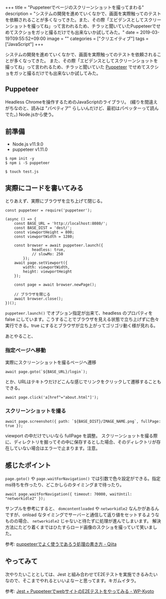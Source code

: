 +++
title = "Puppeteerでページのスクリーンショットを撮ってまわる"
description = "システムの開発を進めていくなかで、画面を実際触ってのテストを依頼されることが多くなってきた。また、その際「エビデンスとしてスクリーンショットを撮ってね」って言われるため、チラッと聞いていたPuppeteerでせめてスクショをガッと撮るだけでも出来ないか試してみた。"
date = 2019-03-19T09:55:52+09:00
image = ""
categories = ["クリエイティブ"]
tags = ["JavaScript"]
+++



システムの開発を進めていくなかで、画面を実際触ってのテストを依頼されることが多くなってきた。
また、その際「エビデンスとしてスクリーンショットを撮ってね」って言われるため、チラッと聞いていた [Puppeteer](https://github.com/GoogleChrome/puppeteer) でせめてスクショをガッと撮るだけでも出来ないか試してみた。

## Puppeteer
Headless Chromeを操作するためのJavaScriptのライブラリ。
(綴りを間違えがちなのと、読みは "パペティア" らしいんだけど、最初はパペッターって読んでた。)
Node.jsから使う。

## 前準備

- Node.js v11.9.0
- puppeteer v1.11.0

```
$ npm init -y
$ npm i -S puppeteer

$ touch test.js
```

## 実際にコードを書いてみる
とりあえず、実際にブラウザを立ち上げて閉じる。

```
const puppeteer = require('puppeteer');

(async () => {
    const BASE_URL = 'http://localhost:8080/';
    const BASE_DIST = 'dest/';
    const viewportHeight = 800;
    const viewportWidth = 1280;

    const browser = await puppeteer.launch({
            headless: true,
            // slowMo: 250
        });
    await page.setViewport({
        width: viewportWidth,
        height: viewportHeight
    });

    const page = await browser.newPage();

    // ブラウザを閉じる
    await browser.close();
})();
```

``puppeteer.launch()`` でオプション指定が出来て、headless のプロパティを false にしています。こうすることでブラウザを見える状態で立ち上げずに色々実行できる。true にするとブラウザが立ち上がってゴリゴリ動く様が見れる。


あとやること、

### 指定ページへ移動
実際にスクリーンショットを撮るページへ遷移

```
await page.goto(`${BASE_URL}/login`);
```

とか、URLはテキトウだけどこんな感じでリンクをクリックして遷移することもできる。

```
await page.click('a[href^="about.html"]');
```

### スクリーンショットを撮る

```
await page.screenshot({ path: `${BASE_DIST}/IMAGE_NAME.png`, fullPage: true });
```

viewport の中だけでいいなら fullPage を調整。
スクリーンショットを撮る際に、ディレクトリを掘ってその中に保存するとした場合、そのディレクトリが存在していない場合はエラーで止まります。注意。

## 感じたポイント
``page.goto()`` や ``page.waitForNavigation()`` では引数で色々設定ができる。指定ms待ちを作ったり、どこかしらのタイミングまで待ったり。

```
await page.waitForNavigation({ timeout: 70000, waitUntil: "networkidle2" });
```

サンプルを参考にすると、 ``domcontentloaded`` や ``networkidle2`` なんかがあるんですが、onload なタイミングでサーバーと通信して返り値をセットするようなものの場合、 ``networkidle2`` じゃないと待たずに処理が進んでしまいます。
解決方法にたどり着くまではひたすらロード画像のスクショを撮っていて笑いました。

参考: [puppeteerでよく使うであろう処理の書き方 - Qiita](https://qiita.com/rh_taro/items/32bb6851303cbc613124)


## やってみて
次やりたいこととしては、Jest と組み合わせてE2Eテストを実施できるみたいなので、そこまでやれるといいよなーと思ってます。キガムイタラ。

参考: [Jest + PuppeteerでwebサイトのE2Eテストをやってみる - WP-Kyoto](https://wp-kyoto.net/jest-with-puppeteer-to-test-published-website)
